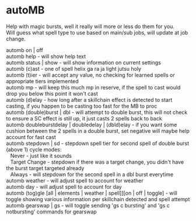 # autoMB
Help with magic bursts, well it really will more or less do them for you.  
Will guess what spell type to use based on main/sub jobs, will update at job change.

automb on | off  
automb help - will show help text  
automb status | show - will show information on current settings  
automb (c)ast <spelltype> - one of spell helix ga ra ja light jutsu holy  
automb (t)ier <casttier> - will accept any value, no checking for learned spells or appropriate tiers implemented  
automb mp <amount> - will keep this much mp in reserve, if the spell to cast would drop you below this point it won't cast  
automb (d)elay - how long after a skillchain effect is detected to start casting, if you happen to be casting too fast for the MB to proc  
automb (double)burst | dbl - will attempt to double burst, this will not check to ensure a SC effect is still up, it just casts 2 spells back to back  
automb doubleburstdelay | doubledelay | (dbld)elay - if you want some cushion between the 2 spells in a double burst, set negative will maybe help account for fast cast  
automb stepdown | sd - stepdown spell tier for second spell of double burst (above 1) cycle modes:  
&nbsp;&nbsp;&nbsp;Never - just like it sounds  
&nbsp;&nbsp;&nbsp;Target Change - stepdown if there was a target change, you didn't have the burst target targeted already  
&nbsp;&nbsp;&nbsp;Always - will stepdown for the second spell in a dbl burst everytime  
automb weather - will adjust spell to account for weather  
automb day - will adjust spell to account for day  
automb (tog)gle [all | elements | weather | spell]][on | off | toggle] - will toggle showing various information per skillchain detected and spell attempt  
automb gearswap | gs - will toggle sending 'gs c bursting' and 'gs c notbursting' commands for gearswap

